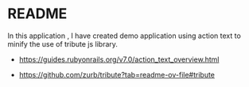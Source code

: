 # README

In this application , I have created demo application using action text to minify the use of tribute js library.

* https://guides.rubyonrails.org/v7.0/action_text_overview.html


* https://github.com/zurb/tribute?tab=readme-ov-file#tribute
